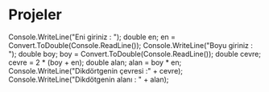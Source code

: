 # Projeler
 Console.WriteLine("Eni giriniz : ");
 double en;
 en = Convert.ToDouble(Console.ReadLine());
 Console.WriteLine("Boyu giriniz : ");
 double boy;
 boy = Convert.ToDouble(Console.ReadLine());
 double cevre;
 cevre = 2 * (boy + en);
 double alan;
 alan = boy * en;
 Console.WriteLine("Dikdörtgenin çevresi :" + cevre);
 Console.WriteLine("Dikdötgenin alanı : " + alan);
            
